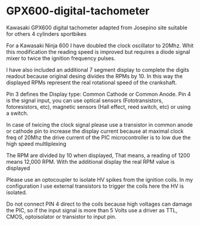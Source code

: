 # GPX600-digital-tachometer
Kawasaki GPX600 digital tachometer adapted from Josepino site suitable for others 4 cylinders sportbikes

For a Kawasaki Ninja 600 I have doubled the clock oscillator to 20Mhz. Whit this modification the reading speed is improved but requires a diode signal mixer 
to twice the ignition frequency pulses. 

I have also included an additional 7 segment display to complete the digits readout because original desing divides the RPMs by 10. In this way the displayed RPMs 
represent the real rotational speed of the crankshaft.

Pin 3 defines the Display type: Common Cathode or Common Anode.
Pin 4 is the signal input, you can use optical sensors (Fototransistors, fotoresistors, etc), magnetic sensors (Hall effect, reed switch, etc) or using a switch.

In case of twicing the clock signal please use a transistor in common anode or cathode pin to increase the display current because at maximal clock freq of 20Mhz 
the drive current of the PIC microcontroller is to low due the high speed multliplexing

The RPM are divided by 10 when displayed, That means, a reading of 1200 means 12,000 RPM. With the additional display the real RPM value is displayed

Please use an optocoupler to isolate HV spikes from the ignition coils. In my configuration I use external transistors to trigger the coils here the HV is isolated. 

Do not connect PIN 4 direct to the coils because high voltages can damage the PIC, so if the input signal is more than 5 Volts use a driver as TTL, CMOS, optoisolator 
or transistor to input pin.
